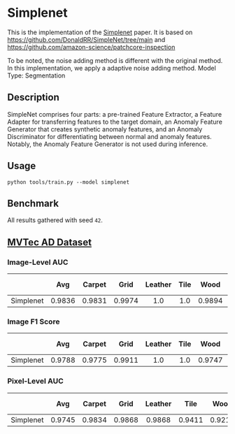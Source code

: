 # Simplenet

This is the implementation of the [Simplenet](https://arxiv.org/abs/2303.15140) paper. It is based on https://github.com/DonaldRR/SimpleNet/tree/main and https://github.com/amazon-science/patchcore-inspection

To be noted, the noise adding method is different with the original method. In this implementation, we apply a adaptive noise adding method.
Model Type: Segmentation

## Description

SimpleNet comprises four parts: a pre-trained Feature Extractor, a Feature Adapter for transferring features to the target domain, an Anomaly Feature Generator that creates synthetic anomaly features, and an Anomaly Discriminator for differentiating between normal and anomaly features. Notably, the Anomaly Feature Generator is not used during inference.

## Usage

`python tools/train.py --model simplenet`

## Benchmark

All results gathered with seed `42`.

## [MVTec AD Dataset](https://www.mvtec.com/company/research/datasets/mvtec-ad)

### Image-Level AUC

|           |  Avg   | Carpet |  Grid  | Leather | Tile |  Wood  | Bottle | Cable  | Capsule | Hazelnut | Metal Nut |  Pill  | Screw  | Toothbrush | Transistor | Zipper |
| --------- | :----: | :----: | :----: | :-----: | :--: | :----: | :----: | :----: | :-----: | :------: | :-------: | :----: | :----: | :--------: | :--------: | :----: |
| Simplenet | 0.9836 | 0.9831 | 0.9974 |   1.0   | 1.0  | 0.9894 |  1.0   | 0.9835 | 0.9896  |  0.9967  |    1.0    | 0.9806 | 0.9647 |   0.8861   |   0.9979   | 0.9863 |

### Image F1 Score

|           |  Avg   | Carpet |  Grid  | Leather | Tile |  Wood  | Bottle | Cable  | Capsule | Hazelnut | Metal Nut |  Pill  | Screw  | Toothbrush | Transistor | Zipper |
| --------- | :----: | :----: | :----: | :-----: | :--: | :----: | :----: | :----: | :-----: | :------: | :-------: | :----: | :----: | :--------: | :--------: | :----: |
| Simplenet | 0.9788 | 0.9775 | 0.9911 |   1.0   | 1.0  | 0.9747 |  1.0   | 0.9444 | 0.9813  |  0.9855  |    1.0    | 0.9710 | 0.9460 |   0.9523   |   0.9750   | 0.9831 |

### Pixel-Level AUC

|           |  Avg   | Carpet |  Grid  | Leather |  Tile  |  Wood  | Bottle | Cable  | Capsule | Hazelnut | Metal Nut |  Pill  | Screw  | Toothbrush | Transistor | Zipper |
| --------- | :----: | :----: | :----: | :-----: | :----: | :----: | :----: | :----: | :-----: | :------: | :-------: | :----: | :----: | :--------: | :--------: | :----: |
| Simplenet | 0.9745 | 0.9834 | 0.9868 | 0.9868  | 0.9411 | 0.9212 | 0.9819 | 0.9700 | 0.9908  |  0.9824  |   0.99    | 0.9859 | 0.9917 |   0.9875   |   0.9331   | 0.9849 |
